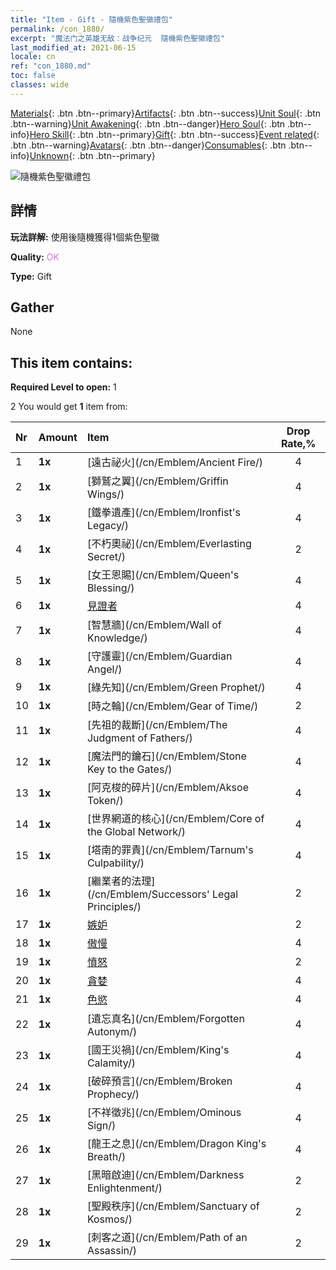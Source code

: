 ```yaml
---
title: "Item - Gift - 隨機紫色聖徽禮包"
permalink: /con_1880/
excerpt: "魔法门之英雄无敌：战争纪元  隨機紫色聖徽禮包"
last_modified_at: 2021-06-15
locale: cn
ref: "con_1880.md"
toc: false
classes: wide
---
```

 [Materials](/ItemsCN/){: .btn .btn--primary}[Artifacts](/ItemsCN/Artifacts/){: .btn .btn--success}[Unit Soul](/ItemsCN/UnitSoul/){: .btn .btn--warning}[Unit Awakening](/ItemsCN/UnitAwakening/){: .btn .btn--danger}[Hero Soul](/ItemsCN/HeroSoul/){: .btn .btn--info}[Hero Skill](/ItemsCN/HeroSkill/){: .btn .btn--primary}[Gift](/ItemsCN/Gift/){: .btn .btn--success}[Event related](/ItemsCN/Events/){: .btn .btn--warning}[Avatars](/ItemsCN/Avatars/){: .btn .btn--danger}[Consumables](/ItemsCN/Consumables/){: .btn .btn--info}[Unknown](/ItemsCN/Unknown/){: .btn .btn--primary}

 ![隨機紫色聖徽禮包](/images/t/i_907417.png)

## 詳情
 **玩法詳解:** 使用後隨機獲得1個紫色聖徽

 **Quality:** <span style="color: #DA70D6">OK</span>

 **Type:** Gift

## Gather

  None

## This item contains:

 **Required Level to open:** 1

 2 You would get **1** item  from:

  | Nr | Amount |     Item    | Drop Rate,% |
  |:---|:-------|:------------|:---------:|
  | 1 |  **1x** | [遠古祕火](/cn/Emblem/Ancient Fire/) | 4 | 
  | 2 |  **1x** | [獅鷲之翼](/cn/Emblem/Griffin Wings/) | 4 | 
  | 3 |  **1x** | [鐵拳遺產](/cn/Emblem/Ironfist's Legacy/) | 4 | 
  | 4 |  **1x** | [不朽奧祕](/cn/Emblem/Everlasting Secret/) | 2 | 
  | 5 |  **1x** | [女王恩賜](/cn/Emblem/Queen's Blessing/) | 4 | 
  | 6 |  **1x** | [見證者](/cn/Emblem/Witness/) | 4 | 
  | 7 |  **1x** | [智慧牆](/cn/Emblem/Wall of Knowledge/) | 4 | 
  | 8 |  **1x** | [守護靈](/cn/Emblem/Guardian Angel/) | 4 | 
  | 9 |  **1x** | [綠先知](/cn/Emblem/Green Prophet/) | 4 | 
  | 10 |  **1x** | [時之輪](/cn/Emblem/Gear of Time/) | 2 | 
  | 11 |  **1x** | [先祖的裁斷](/cn/Emblem/The Judgment of Fathers/) | 4 | 
  | 12 |  **1x** | [魔法門的鑰石](/cn/Emblem/Stone Key to the Gates/) | 4 | 
  | 13 |  **1x** | [阿克梭的碎片](/cn/Emblem/Aksoe Token/) | 4 | 
  | 14 |  **1x** | [世界網道的核心](/cn/Emblem/Core of the Global Network/) | 4 | 
  | 15 |  **1x** | [塔南的罪責](/cn/Emblem/Tarnum's Culpability/) | 4 | 
  | 16 |  **1x** | [繼業者的法理](/cn/Emblem/Successors' Legal Principles/) | 2 | 
  | 17 |  **1x** | [嫉妒](/cn/Emblem/Jealousy/) | 2 | 
  | 18 |  **1x** | [傲慢](/cn/Emblem/Arrogance/) | 4 | 
  | 19 |  **1x** | [憤怒](/cn/Emblem/Anger/) | 2 | 
  | 20 |  **1x** | [貪婪](/cn/Emblem/Greed/) | 4 | 
  | 21 |  **1x** | [色慾](/cn/Emblem/Lust/) | 4 | 
  | 22 |  **1x** | [遺忘真名](/cn/Emblem/Forgotten Autonym/) | 4 | 
  | 23 |  **1x** | [國王災禍](/cn/Emblem/King's Calamity/) | 4 | 
  | 24 |  **1x** | [破碎預言](/cn/Emblem/Broken Prophecy/) | 4 | 
  | 25 |  **1x** | [不祥徵兆](/cn/Emblem/Ominous Sign/) | 4 | 
  | 26 |  **1x** | [龍王之息](/cn/Emblem/Dragon King's Breath/) | 4 | 
  | 27 |  **1x** | [黑暗啟迪](/cn/Emblem/Darkness Enlightenment/) | 2 | 
  | 28 |  **1x** | [聖殿秩序](/cn/Emblem/Sanctuary of Kosmos/) | 2 | 
  | 29 |  **1x** | [刺客之道](/cn/Emblem/Path of an Assassin/) | 2 | 

